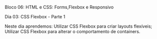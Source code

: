 Bloco 06: HTML e CSS: Forms,Flexbox e Responsivo 

Dia 03: CSS Flexbox - Parte 1 

Neste dia aprendemos: 
Utilizar CSS Flexbox para criar layouts flexíveis; 
Utilizar CSS Flexbox para alterar o comportamento de containers. 